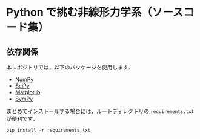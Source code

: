 # Python で挑む非線形力学系（ソースコード集）

## 依存関係
本レポジトリでは，以下のパッケージを使用します．

* [NumPy](https://numpy.org/)
* [SciPy](https://scipy.org/)
* [Matplotlib](https://matplotlib.org/)
* [SymPy](https://www.sympy.org/en/index.html)

まとめてインストールする場合には，ルートディレクトリの `requirements.txt` が便利です．

```python
pip install -r requirements.txt
```
